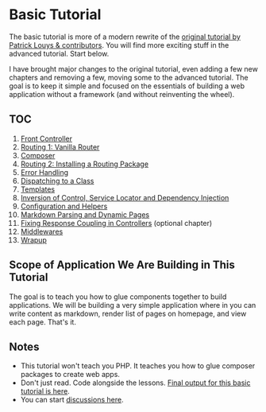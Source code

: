 # Basic Tutorial

The basic tutorial is more of a modern rewrite of the [original tutorial by Patrick Louys & contributors](https://github.com/PatrickLouys/no-framework-tutorial). You will find more exciting stuff in the advanced tutorial. Start below.

I have brought major changes to the original tutorial, even adding a few new chapters and removing a few, moving some to the advanced tutorial. The goal is to keep it simple and focused on the essentials of building a web application without a framework (and without reinventing the wheel).

## TOC

1. [Front Controller](./1-front-controller.md)
2. [Routing 1: Vanilla Router](./2-vanilla-router.md)
3. [Composer](./3-composer.md)
4. [Routing 2: Installing a Routing Package](./4-routing-package.md)
5. [Error Handling](./5-error-handling.md)
6. [Dispatching to a Class](./6-dispatching-to-a-class.md)
7. [Templates](./7-templates.md)
8. [Inversion of Control, Service Locator and Dependency Injection](./8-inversion-of-control.md)
9. [Configuration and Helpers](./9-configuration.md)
10. [Markdown Parsing and Dynamic Pages](./10-markdown.md)
11. [Fixing Response Coupling in Controllers](./11-controller-responses.md) (optional chapter)
12. [Middlewares](./12-middlewares.md)
13. [Wrapup](./13-wrapup.md)

## Scope of Application We Are Building in This Tutorial

The goal is to teach you how to glue components together to build applications. We will be building a very simple application where in you can write content as markdown, render list of pages on homepage, and view each page. That's it.

## Notes

- This tutorial won't teach you PHP. It teaches you how to glue composer packages to create web apps.
- Don't just read. Code alongside the lessons. [Final output for this basic tutorial is here](https://github.com/Component-Oriented-PHP/basic-application).
- You can start [discussions here](https://github.com/orgs/Component-Oriented-PHP/discussions).

